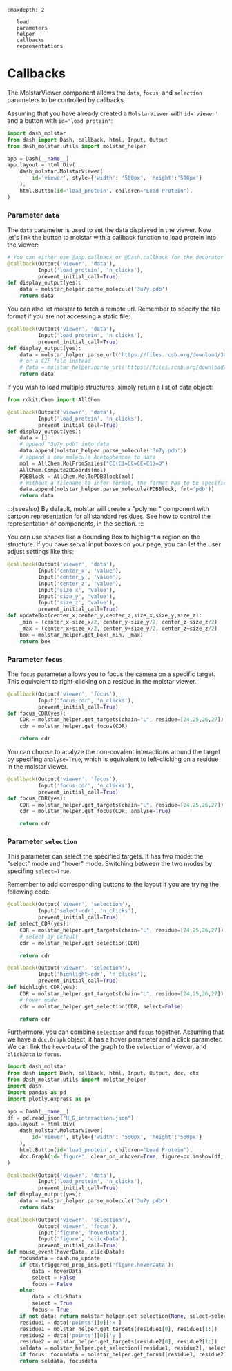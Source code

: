 ```{toctree}
:maxdepth: 2

   load
   parameters
   helper
   callbacks
   representations
```

# Callbacks

The MolstarViewer component allows the `data`, `focus`, and `selection` parameters to be controlled by callbacks.

Assuming that you have already created a `MolstarViewer` with `id='viewer'` and a button with `id='load_protein'`:
```py
import dash_molstar
from dash import Dash, callback, html, Input, Output
from dash_molstar.utils import molstar_helper

app = Dash(__name__)
app.layout = html.Div(
    dash_molstar.MolstarViewer(
        id='viewer', style={'width': '500px', 'height':'500px'}
    ),
    html.Button(id='load_protein', children="Load Protein"),
)
```
### Parameter `data`
The `data` parameter is used to set the data displayed in the viewer. Now let's link the button to molstar with a callback function to load protein into the viewer:

```py
# You can either use @app.callback or @Dash.callback for the decorator here.
@callback(Output('viewer', 'data'), 
          Input('load_protein', 'n_clicks'),
          prevent_initial_call=True)
def display_output(yes):
    data = molstar_helper.parse_molecule('3u7y.pdb')
    return data
```

You can also let molstar to fetch a remote url. Remember to specify the file format if you are not accessing a static file:

```py
@callback(Output('viewer', 'data'), 
          Input('load_protein', 'n_clicks'),
          prevent_initial_call=True)
def display_output(yes):
    data = molstar_helper.parse_url('https://files.rcsb.org/download/3U7Y.pdb')
    # or a CIF file instead
    # data = molstar_helper.parse_url('https://files.rcsb.org/download/3U7Y.cif')
    return data
```

If you wish to load multiple structures, simply return a list of data object:

```py
from rdkit.Chem import AllChem

@callback(Output('viewer', 'data'), 
          Input('load_protein', 'n_clicks'),
          prevent_initial_call=True)
def display_output(yes):
    data = []
    # append "3u7y.pdb" into data
    data.append(molstar_helper.parse_molecule('3u7y.pdb'))
    # append a new molecule Acetophenone to data
    mol = AllChem.MolFromSmiles("CC(C1=CC=CC=C1)=O")
    AllChem.Compute2DCoords(mol)
    PDBBlock = AllChem.MolToPDBBlock(mol)
    # Without a filename to infer format, the format has to be specified manually
    data.append(molstar_helper.parse_molecule(PDBBlock, fmt='pdb'))
    return data
```

:::{seealso}
By default, molstar will create a "polymer" component with cartoon representation for all standard residues. 
See how to control the representation of components, in the [](representations.md) section.
:::

You can use shapes like a Bounding Box to highlight a region on the structure. If you have serval input boxes on your page, you can let the user adjust settings like this:

```py
@callback(Output('viewer', 'data'),
          Input('center_x', 'value'),
          Input('center_y', 'value'),
          Input('center_z', 'value'),
          Input('size_x', 'value'),
          Input('size_y', 'value'),
          Input('size_z', 'value'),
          prevent_initial_call=True)
def updateBox(center_x,center_y,center_z,size_x,size_y,size_z):
    _min = (center_x-size_x/2, center_y-size_y/2, center_z-size_z/2)
    _max = (center_x+size_x/2, center_y+size_y/2, center_z+size_z/2)
    box = molstar_helper.get_box(_min, _max)
    return box
```


### Parameter `focus`

The `focus` parameter allows you to focus the camera on a specific target. This equivalent to right-clicking on a residue in the molstar viewer.

```py
@callback(Output('viewer', 'focus'),
          Input('focus-cdr', 'n_clicks'),
          prevent_initial_call=True)
def focus_CDR(yes):
    CDR = molstar_helper.get_targets(chain="L", residue=[24,25,26,27])
    cdr = molstar_helper.get_focus(CDR)

    return cdr
```

You can choose to analyze the non-covalent interactions around the target by specifing `analyse=True`, which is equivalent to left-clicking on a residue in the molstar viewer.

```py
@callback(Output('viewer', 'focus'),
          Input('focus-cdr', 'n_clicks'),
          prevent_initial_call=True)
def focus_CDR(yes):
    CDR = molstar_helper.get_targets(chain="L", residue=[24,25,26,27])
    cdr = molstar_helper.get_focus(CDR, analyse=True)

    return cdr
```

### Parameter `selection`

This parameter can select the specified targets. It has two mode: the "select" mode and "hover" mode. Switching between the two modes by specifing `select=True`.

Remember to add corresponding buttons to the layout if you are trying the following code.

```py
@callback(Output('viewer', 'selection'),
          Input('select-cdr', 'n_clicks'),
          prevent_initial_call=True)
def select_CDR(yes):
    CDR = molstar_helper.get_targets(chain="L", residue=[24,25,26,27])
    # select by default
    cdr = molstar_helper.get_selection(CDR)

    return cdr
```

```py
@callback(Output('viewer', 'selection'),
          Input('highlight-cdr', 'n_clicks'),
          prevent_initial_call=True)
def highlight_CDR(yes):
    CDR = molstar_helper.get_targets(chain="L", residue=[24,25,26,27])
    # hover mode
    cdr = molstar_helper.get_selection(CDR, select=False)

    return cdr
```

Furthermore, you can combine `selection` and `focus` together. Assuming that we have a `dcc.Graph` object, it has a hover parameter and a click parameter. We can link the `hoverData` of the graph to the `selection` of viewer, and `clickData` to `focus`.

```py
import dash_molstar
from dash import Dash, callback, html, Input, Output, dcc, ctx
from dash_molstar.utils import molstar_helper
import dash
import pandas as pd
import plotly.express as px

app = Dash(__name__)
df = pd.read_json("H_G_interaction.json")
app.layout = html.Div(
    dash_molstar.MolstarViewer(
        id='viewer', style={'width': '500px', 'height':'500px'}
    ),
    html.Button(id='load_protein', children="Load Protein"),
    dcc.Graph(id='figure', clear_on_unhover=True, figure=px.imshow(df, labels=dict(color="energy"), color_continuous_scale='Blues_r',range_color=[-80, 0], text_auto=True)),
)

@callback(Output('viewer', 'data'), 
          Input('load_protein', 'n_clicks'),
          prevent_initial_call=True)
def display_output(yes):
    data = molstar_helper.parse_molecule('3u7y.pdb')
    return data

@callback(Output('viewer', 'selection'),
          Output('viewer', 'focus'),
          Input('figure', 'hoverData'),
          Input('figure', 'clickData'),
          prevent_initial_call=True)
def mouse_event(hoverData, clickData):
    focusdata = dash.no_update
    if ctx.triggered_prop_ids.get('figure.hoverData'):
        data = hoverData
        select = False
        focus = False
    else:
        data = clickData
        select = True
        focus = True
    if not data: return molstar_helper.get_selection(None, select=select, add=False), focusdata
    residue1 = data['points'][0]['x']
    residue1 = molstar_helper.get_targets(residue1[0], residue1[1:])
    residue2 = data['points'][0]['y']
    residue2 = molstar_helper.get_targets(residue2[0], residue2[1:])
    seldata = molstar_helper.get_selection([residue1, residue2], select=select, add=False)
    if focus: focusdata = molstar_helper.get_focus([residue1, residue2], analyse=True)
    return seldata, focusdata
```